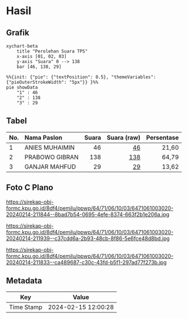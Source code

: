 # Hasil

## Grafik

```mermaid
xychart-beta
    title "Perolehan Suara TPS"
    x-axis [01, 02, 03]
    y-axis "Suara" 0 --> 138
    bar [46, 138, 29]
```

```mermaid
%%{init: {"pie": {"textPosition": 0.5}, "themeVariables": {"pieOuterStrokeWidth": "5px"}} }%%
pie showData
    "1" : 46
    "2" : 138
    "3" : 29
```

## Tabel

| No. | Nama Paslon    | Suara | Suara (raw) | Persentase |
|:--- |:-------------- | -----:| -----------:| ----------:|
| 1   | ANIES MUHAIMIN | 46    | [46][p-1]   | 21,60      |
| 2   | PRABOWO GIBRAN | 138   | [138][p-2]  | 64,79      |
| 3   | GANJAR MAHFUD  | 29    | [29][p-3]   | 13,62      |


[p-1]: https://github.com/gigit-pemilu/pemilu-2024-64-kalimantan-timur/blob/main/pilpres/hitung-suara/sub/64-kalimantan-timur/sub/71-kota-balikpapan/sub/06-balikpapan-kota/sub/1003-klandasan-ulu/sub/020-tps/sub/paslon-1.txt
[p-2]: https://github.com/gigit-pemilu/pemilu-2024-64-kalimantan-timur/blob/main/pilpres/hitung-suara/sub/64-kalimantan-timur/sub/71-kota-balikpapan/sub/06-balikpapan-kota/sub/1003-klandasan-ulu/sub/020-tps/sub/paslon-2.txt
[p-3]: https://github.com/gigit-pemilu/pemilu-2024-64-kalimantan-timur/blob/main/pilpres/hitung-suara/sub/64-kalimantan-timur/sub/71-kota-balikpapan/sub/06-balikpapan-kota/sub/1003-klandasan-ulu/sub/020-tps/sub/paslon-3.txt

## Foto C Plano

https://sirekap-obj-formc.kpu.go.id/8df4/pemilu/ppwp/64/71/06/10/03/6471061003020-20240214-211844--8bad7b54-0695-4efe-8374-663f2b1e206a.jpg

https://sirekap-obj-formc.kpu.go.id/8df4/pemilu/ppwp/64/71/06/10/03/6471061003020-20240214-211939--c37cdd6a-2b93-48cb-8f86-5e6fce48d8bd.jpg

https://sirekap-obj-formc.kpu.go.id/8df4/pemilu/ppwp/64/71/06/10/03/6471061003020-20240214-211833--ca489687-c30c-43fd-b5f1-297ad77f273b.jpg


## Metadata

| Key        | Value               |
| ---------- | ------------------- |
| Time Stamp | 2024-02-15 12:00:28 |



